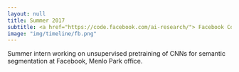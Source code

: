 ```yaml
---
layout: null
title: Summer 2017
subtitle: <a href="https://code.facebook.com/ai-research/"> Facebook Computer Vision </a>
image: "img/timeline/fb.png"
---
```

Summer intern working on unsupervised pretraining of CNNs for semantic segmentation at Facebook, Menlo Park office.